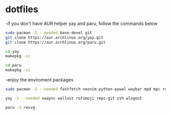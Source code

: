 # dotfiles

-if you don't have AUR helper yay and paru, follow the commands below 

```bash
sudo pacman -S --needed base-devel git
git clone https://aur.archlinux.org/yay.git
git clone https://aur.archlinux.org/paru.git
```
 
```bash
cd yay
makepkg -si
```

```bash
cd paru
makepkg -si
```

-enjoy the enviroment packages 

```zsh
sudo pacman -S --needed fastfetch neovim python-pywal waybar mpd mpc rofi rofi-calc starship papirus-icon-theme ttf-jetbrains-mono ttf-0xproto-nerd yazi ffmpeg 7zip jq poppler fd ripgrep fzf zoxide imagemagick yt-dlp ttf-jetbrains-mono-nerd swww
```

```zsh
yay -S --needed swaync wallust rofimoji rmpc-git zsh wlogout
```

```zsh
paru -S resvg
```


